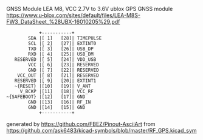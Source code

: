 GNSS Module LEA M8, VCC 2.7V to 3.6V
ublox GPS GNSS module
https://www.u-blox.com/sites/default/files/LEA-M8S-FW3_DataSheet_%28UBX-16010205%29.pdf


	            +-----------+
	        SDA |[ 1]   [28]| TIMEPULSE
	        SCL |[ 2]   [27]| EXTINT0
	        TXD |[ 3]   [26]| USB_DP
	        RXD |[ 4]   [25]| USB_DM
	   RESERVED |[ 5]   [24]| VDD_USB
	        VCC |[ 6]   [23]| RESERVED
	        GND |[ 7]   [22]| RESERVED
	    VCC_OUT |[ 8]   [21]| RESERVED
	   RESERVED |[ 9]   [20]| EXTINT1
	   ~{RESET} |[10]   [19]| V_ANT
	     V_BCKP |[11]   [18]| VCC_RF
	~{SAFEBOOT} |[12]   [17]| GND
	        GND |[13]   [16]| RF_IN
	        GND |[14]   [15]| GND
	            +-----------+


generated by https://github.com/FBEZ/Pinout-AsciiArt from https://github.com/ask6483/kicad-symbols/blob/master/RF_GPS.kicad_sym